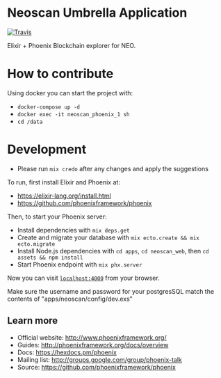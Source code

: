 # Neoscan Umbrella Application

[![Travis](https://img.shields.io/travis/CityOfZion/neo-scan.svg?branch=master&style=flat-square)](https://travis-ci.org/CityOfZion/neo-scan)

Elixir + Phoenix Blockchain explorer for NEO.
# How to contribute

Using docker you can start the project with:
- `docker-compose up -d`
- `docker exec -it neoscan_phoenix_1 sh`
- `cd /data`

# Development
- Please run `mix credo` after any changes and apply the suggestions

To run, first install Elixir and Phoenix at:

* https://elixir-lang.org/install.html
* https://github.com/phoenixframework/phoenix

Then, to start your Phoenix server:

  * Install dependencies with `mix deps.get`
  * Create and migrate your database with `mix ecto.create && mix ecto.migrate`
  * Install Node.js dependencies with `cd apps`, `cd neoscan_web`, then `cd assets && npm install`
  * Start Phoenix endpoint with `mix phx.server`

Now you can visit [`localhost:4000`](http://localhost:4000) from your browser.

Make sure the username and password for your postgresSQL match the contents of "apps/neoscan/config/dev.exs"

## Learn more

  * Official website: http://www.phoenixframework.org/
  * Guides: http://phoenixframework.org/docs/overview
  * Docs: https://hexdocs.pm/phoenix
  * Mailing list: http://groups.google.com/group/phoenix-talk
  * Source: https://github.com/phoenixframework/phoenix

